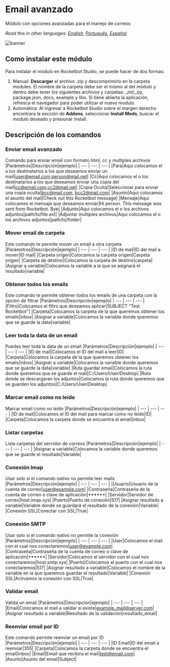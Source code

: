 



# Email avanzado
  
Módulo con opciones avanzadas para el manejo de correos  

*Read this in other languages: [English](Manual_emailAdvanced.md), [Português](Manual_emailAdvanced.pr.md), [Español](Manual_emailAdvanced.es.md)*
  
![banner](imgs/Banner_emailAdvanced.png)
## Como instalar este módulo
  
Para instalar el módulo en Rocketbot Studio, se puede hacer de dos formas:
1. Manual: __Descargar__ el archivo .zip y descomprimirlo en la carpeta modules. El nombre de la carpeta debe ser el mismo al del módulo y dentro debe tener los siguientes archivos y carpetas: \__init__.py, package.json, docs, example y libs. Si tiene abierta la aplicación, refresca el navegador para poder utilizar el nuevo modulo.
2. Automática: Al ingresar a Rocketbot Studio sobre el margen derecho encontrara la sección de **Addons**, seleccionar **Install Mods**, buscar el modulo deseado y presionar install.  


## Descripción de los comandos

### Enviar email avanzado
  
Comando para enviar email con formato html, cc y multiples archivos
|Parámetros|Descripción|ejemplo|
| --- | --- | --- |
|Para|Aqui colocamos el o los destinatarios a los que deseamos enviar un mail|user@email.com,person@mail.net|
|Cc|Aqui colocamos el o los destinatarios a los que deseamos enviar una copia del mail|cc@email.com,cc2@mail.net|
|Copia Oculta|Seleccionar para enviar una copia oculta|bcc@mail.com, bcc2@mail.com|
|Asunto|Aqui colocamos el asunto del mail|Check out this Rocketbot message|
|Mensaje|Aqui colocamos el mensaje que deseamos enviar|Hi person. This message was sent from Rocketbot. Bye|
|Adjunto|Aqui colocamos el o los archivos adjuntos|path/to/file.ext|
|Adjuntar multiples archivos|Aqui colocamos el o los archivos adjuntos|path/to/folder|

### Mover email de carpeta
  
Este comando te permite mover un email a otra carpeta
|Parámetros|Descripción|ejemplo|
| --- | --- | --- |
|ID de mail|ID del mail a mover|ID mail|
|Carpeta origen|Colocamos la carpeta origen|Carpeta origen|
|Carpeta de destino|Colocamos la carpeta de destino|carpeta|
|Asignar a variable|Colocamos la variable a la que se asignará el resultado|variable|

### Obtener todos los emails
  
Este comando te permite obtener todos los emails de una carpeta con la opción de filtrar
|Parámetros|Descripción|ejemplo|
| --- | --- | --- |
|Filtro|Colocamos el filtro que deseamos aplicar|SUBJECT "Test Rocketbot"|
|Carpeta|Colocamos la carpeta de la que queremos obtener los emails|inbox|
|Asignar a variable|Colocamos la variable donde queremos que se guarde la data|variable|

### Leer toda la data de un email
  
Puedes leer toda la data de un email
|Parámetros|Descripción|ejemplo|
| --- | --- | --- |
|ID de mail|Colocamos el ID del mail a leer|ID|
|Carpeta|Colocamos la carpeta de la que queremos obtener los emails|inbox|
|Asignar a variable|Colocamos la variable donde queremos que se guarde la data|variable|
|Ruta guardar email|Colocamos la ruta donde queremos que se guarde el mail|C:/Users/User/Desktop|
|Ruta donde se descargaran los adjuntos|Colocamos la ruta donde queremos que se guarden los adjuntos|C:/Users/User/Desktop|

### Marcar email como no leído
  
Marcar email como no leído
|Parámetros|Descripción|ejemplo|
| --- | --- | --- |
|ID de mail|Colocamos el ID del mail para marcar como no leido|ID|
|Carpeta|Colocamos la carpeta donde se encuentra el email|inbox|

### Listar carpetas
  
Lista carpetas del servidor de correos
|Parámetros|Descripción|ejemplo|
| --- | --- | --- |
|Asignar a variable|Colocamos la variable donde queremos que se guarde el resultado|Variable|

### Conexión Imap
  
Usar solo si el comando nativo no permite leer mails
|Parámetros|Descripción|ejemplo|
| --- | --- | --- |
|Usuario|Usuario de la cuenta de correo|user@example.com|
|Contraseña|Contraseña de la cuenta de correo o clave de aplicación|******|
|Servidor|Servidor de correo|host.imap.xys|
|Puerto|Puerto de conexión|517|
|Asignar resultado a variable|Variable donde se guardará el resultado de la conexión|Variable|
|Conexión SSL|Conectar con SSL|True|

### Conexión SMTP
  
Usar solo si el comando nativo no permite la conexión
|Parámetros|Descripción|ejemplo|
| --- | --- | --- |
|User|Colocamos el mail con el cual nos conectaremos|user@example.com|
|Contraseña|Contraseña de la cuenta de correo o clave de aplicación|******|
|Servidor|Colocamos el servidor con el cual nos conectaremos|host.smtp.xys|
|Puerto|Colocamos el puerto con el cual nos conectaremos|517|
|Asignar resultado a variable|Colocamos el nombre de la variable en la que queremos guardar el resultado|Variable|
|Conexión SSL|Activamos la conexión con SSL|True|

### Validar email
  
Valida un email
|Parámetros|Descripción|ejemplo|
| --- | --- | --- |
|Email|Colocamos el mail a validar si existe|example_mail@server.com|
|Asignar resultado a variable|Resultado de la validación|resultado_email|

### Reenviar email por ID
  
Este comando permite reenviar un email por ID
|Parámetros|Descripción|ejemplo|
| --- | --- | --- |
|ID Email|ID del email a reenviar|355|
|Carpeta|Colocamos la carpeta donde se encuentra el email|inbox|
|Email|Email que recibira el mail|test@email.com|
|Asunto|Asunto del email|Subject|
